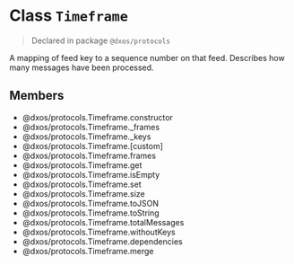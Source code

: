 # Class `Timeframe`
> Declared in package `@dxos/protocols`

A mapping of feed key to a sequence number on that feed.
Describes how many messages have been processed.

## Members
- @dxos/protocols.Timeframe.constructor
- @dxos/protocols.Timeframe._frames
- @dxos/protocols.Timeframe._keys
- @dxos/protocols.Timeframe.[custom]
- @dxos/protocols.Timeframe.frames
- @dxos/protocols.Timeframe.get
- @dxos/protocols.Timeframe.isEmpty
- @dxos/protocols.Timeframe.set
- @dxos/protocols.Timeframe.size
- @dxos/protocols.Timeframe.toJSON
- @dxos/protocols.Timeframe.toString
- @dxos/protocols.Timeframe.totalMessages
- @dxos/protocols.Timeframe.withoutKeys
- @dxos/protocols.Timeframe.dependencies
- @dxos/protocols.Timeframe.merge
